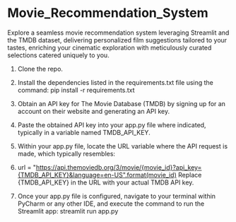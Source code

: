 # Movie_Recommendation_System
Explore a seamless movie recommendation system leveraging Streamlit and the TMDB dataset, delivering personalized film suggestions tailored to your tastes, enriching your cinematic exploration with meticulously curated selections catered uniquely to you.

 1. Clone the repo.
 
 2. Install the dependencies listed in the requirements.txt file using the command:
    pip install -r requirements.txt

 3. Obtain an API key for The Movie Database (TMDB) by signing up for an account on their website and generating an API key.

 4. Paste the obtained API key into your app.py file where indicated, typically in a variable named TMDB_API_KEY.

 5. Within your app.py file, locate the URL variable where the API request is made, which typically resembles:

 6. url = "https://api.themoviedb.org/3/movie/{movie_id}?api_key={TMDB_API_KEY}&language=en-US".format(movie_id)
     Replace {TMDB_API_KEY} in the URL with your actual TMDB API key.
 7. Once your app.py file is configured, navigate to your terminal within PyCharm or any other IDE, and execute the command to run the Streamlit app:
    streamlit run app.py


